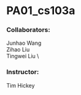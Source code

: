 # PA01_cs103a
### Collaborators:
Junhao Wang\
Zihao Liu \
Tingwei Liu \

### Instructor:
Tim Hickey 
